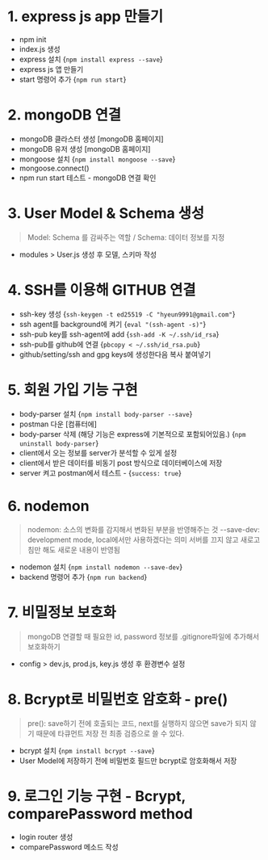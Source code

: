 # 1. express js app 만들기

- npm init
- index.js 생성
- express 설치 {`npm install express --save`}
- express js 앱 만들기
- start 명령어 추가 {`npm run start`}

# 2. mongoDB 연결

- mongoDB 클라스터 생성 [mongoDB 홈페이지]
- mongoDB 유저 생성 [mongoDB 홈페이지]
- mongoose 설치 {`npm install mongoose --save`}
- mongoose.connect()
- npm run start 테스트 - mongoDB 연결 확인

# 3. User Model & Schema 생성

> Model: Schema 를 감싸주는 역할 / Schema: 데이터 정보를 지정

- modules > User.js 생성 후 모델, 스키마 작성

# 4. SSH를 이용해 GITHUB 연결

- ssh-key 생성 {`ssh-keygen -t ed25519 -C "hyeun9991@gmail.com"`}
- ssh agent를 background에 켜기 {`eval "(ssh-agent -s)"`}
- ssh-pub key를 ssh-agent에 add {`ssh-add -K ~/.ssh/id_rsa`}
- ssh-pub를 github에 연결 {`pbcopy < ~/.ssh/id_rsa.pub`}
- github/setting/ssh and gpg keys에 생성한다음 복사 붙여넣기

# 5. 회원 가입 기능 구현

- body-parser 설치 {`npm install body-parser --save`}
- postman 다운 [컴퓨터에]
- body-parser 삭제 (해당 기능은 express에 기본적으로 포함되어있음.) {`npm uninstall body-parser`}
- client에서 오는 정보를 server가 분석할 수 있게 설정
- client에서 받은 데이터를 비동기 post 방식으로 데이터베이스에 저장
- server 켜고 postman에서 테스트 - {`success: true`}

# 6. nodemon

> nodemon: 소스의 변화를 감지해서 변화된 부분을 반영해주는 것
> --save-dev: development mode, local에서만 사용하겠다는 의미
> 서버를 끄지 않고 새로고침만 해도 새로운 내용이 반영됨

- nodemon 설치 {`npm install nodemon --save-dev`}
- backend 명령어 추가 {`npm run backend`}

# 7. 비밀정보 보호화

> mongoDB 연결할 때 필요한 id, password 정보를 .gitignore파일에 추가해서 보호화하기

- config > dev.js, prod.js, key.js 생성 후 환경변수 설정

# 8. Bcrypt로 비밀번호 암호화 - pre()

> pre(): save하기 전에 호출되는 코드, next를 실행하지 않으면 save가 되지 않기 때문에 타큐먼트 저장 전 최종 검증으로 쓸 수 있다.

- bcrypt 설치 {`npm install bcrypt --save`}
- User Model에 저장하기 전에 비밀번호 필드만 bcrypt로 암호화해서 저장

# 9. 로그인 기능 구현 - Bcrypt, comparePassword method

- login router 생성
- comparePassword 메소드 작성
